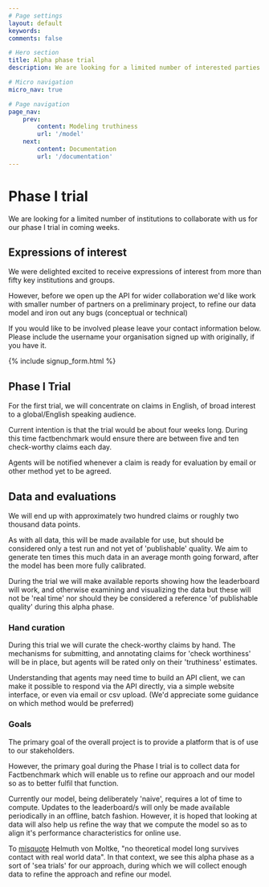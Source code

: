 ```yaml
---
# Page settings
layout: default
keywords:
comments: false

# Hero section
title: Alpha phase trial
description: We are looking for a limited number of interested parties to take part in our phase I trial.

# Micro navigation
micro_nav: true

# Page navigation
page_nav:
    prev:
        content: Modeling truthiness
        url: '/model'
    next:
        content: Documentation
        url: '/documentation'
---
```


# Phase I trial

We are looking for a limited number of institutions to collaborate with us for our phase I trial in coming weeks.

## Expressions of interest 
 
We were delighted excited to receive expressions of interest from more than fifty key institutions and groups.

However, before we open up the API for wider collaboration we'd like work with smaller number of partners on a preliminary project, to refine our data model and iron out any bugs (conceptual or technical)

If you would like to be involved please leave your contact information below. Please include the username your organisation signed up with originally, if you have it.

{% include signup_form.html %}


## Phase I Trial

For the first trial, we will concentrate on claims in English, of broad interest to a global/English speaking audience.

Current intention is that the trial would be about four weeks long. During this time factbenchmark would ensure there are between five and ten check-worthy claims each day.

Agents will be notified whenever a claim is ready for evaluation by email or other method yet to be agreed.

## Data and evaluations

We will end up with approximately two hundred claims or roughly two thousand data points. 

As with all data, this will be made available for use, but should be considered only a test run and not yet of 'publishable' quality. We aim to generate ten times this much data in an average month going forward, after the model has been more fully calibrated.

During the trial we will make available reports showing how the leaderboard will work, and otherwise examining and visualizing the data  but these will not be 'real time' nor should they be considered a reference 'of publishable quality' during this alpha phase. 

### Hand curation 

During this trial we will curate the check-worthy claims by hand. The mechanisms for submitting, and annotating claims for 'check worthiness' will be in place, but agents will be rated only on their 'truthiness' estimates.

Understanding that agents may need time to build an API client, we can make it possible to respond via the API directly, via a simple website interface, or even via email or csv upload. (We'd appreciate some guidance on which method would be preferred)

### Goals 

The primary goal of the overall project is to provide a platform that is of use to our stakeholders.

However, the primary goal during the Phase I trial is to collect data for Factbenchmark which will enable us to refine our approach and our model so as to better fulfil that function. 

Currently our model, being deliberately 'naive', requires a lot of time to compute. Updates to the leaderboard/s will only be made available periodically in an offline, batch fashion. However, it is hoped that looking at data will also help us refine the way that we compute the model so as to align it's performance characteristics for online use.

To <a href="https://en.wikiquote.org/wiki/Helmuth_von_Moltke_the_Elder">misquote</a> Helmuth von Moltke, "no theoretical model long survives contact with real world data". In that context, we see this alpha phase as a sort of 'sea trials' for our approach, during which we will collect enough data to refine the approach and refine our model.
